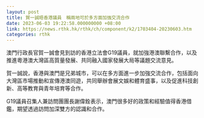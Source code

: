 ```yaml
---
layout: post
title: 賀一誠晤香港議員　稱兩地可於多方面加強交流合作
date: 2023-06-03 19:22:58.000000000 +08:00
link: https://news.rthk.hk/rthk/ch/component/k2/1703404-20230603.htm
categories: rthk
---
```


澳門行政長官賀一誠會見到訪的香港立法會G19議員，就加強港澳聯繫合作，以及推進粵港澳大灣區高質量發展、共同融入國家發展大局等議題交流意見。

賀一誠說，香港與澳門是兄弟城市，可以在多方面進一步加強交流合作，包括面向大灣區市場推動和宣傳港澳同遊，共同舉辦會展文娛和體育盛事，以及促進科技創新、高等教育與青年培育等合作。

G19議員召集人兼訪問團團長謝偉銓表示，澳門很多好的政策和經驗值得香港借鑑，期望透過訪問加深雙方的認識和合作。

